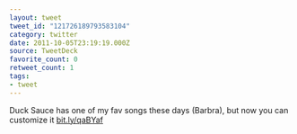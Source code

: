 ```yaml
---
layout: tweet
tweet_id: "121726189793583104"
category: twitter
date: 2011-10-05T23:19:19.000Z
source: TweetDeck
favorite_count: 0
retweet_count: 1
tags:
- tweet
---
```


Duck Sauce has one of my fav songs these days (Barbra), but now you can customize it [bit.ly/qaBYaf](http://bit.ly/qaBYaf)

